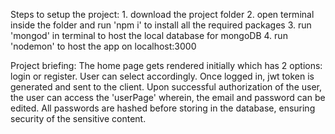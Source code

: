 Steps to setup the project:
    1. download the project folder
    2. open terminal inside the folder and run 'npm i' to install all   the required packages
    3. run 'mongod' in terminal to host the local database for mongoDB
    4. run 'nodemon' to host the app on localhost:3000

Project briefing:
    The home page gets rendered initially which has 2 options: login or register. User can select accordingly. Once logged in, jwt token is generated and sent to the client. Upon successful authorization of the user, the user can access the 'userPage' wherein, the email and password can be edited.
    All passwords are hashed before storing in the database, ensuring security of the sensitive content.